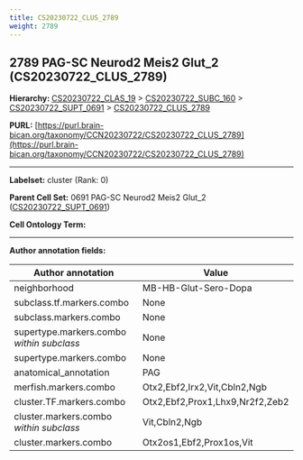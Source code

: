 ```yaml
---
title: CS20230722_CLUS_2789
weight: 2789
---
```

## 2789 PAG-SC Neurod2 Meis2 Glut_2 (CS20230722_CLUS_2789)
<b>Hierarchy: </b>
[CS20230722_CLAS_19](../CS20230722_CLAS_19) >
[CS20230722_SUBC_160](../CS20230722_SUBC_160) >
[CS20230722_SUPT_0691](../CS20230722_SUPT_0691) >
[CS20230722_CLUS_2789](../CS20230722_CLUS_2789)

**PURL:** [https://purl.brain-bican.org/taxonomy/CCN20230722/CS20230722_CLUS_2789](https://purl.brain-bican.org/taxonomy/CCN20230722/CS20230722_CLUS_2789)

---


**Labelset:** cluster (Rank: 0)

**Parent Cell Set:** 0691 PAG-SC Neurod2 Meis2 Glut_2 ([CS20230722_SUPT_0691](../CS20230722_SUPT_0691))



**Cell Ontology Term:** 

[MARKER GENES.]: #


---

[TRANSFERRED ANNOTATIONS.]: #


[AUTHOR ANNOTATION FIELDS.]: #


**Author annotation fields:**

| Author annotation | Value |
|-------------------|-------|
|neighborhood|MB-HB-Glut-Sero-Dopa|
|subclass.tf.markers.combo|None|
|subclass.markers.combo|None|
|supertype.markers.combo _within subclass_|None|
|supertype.markers.combo|None|
|anatomical_annotation|PAG|
|merfish.markers.combo|Otx2,Ebf2,Irx2,Vit,Cbln2,Ngb|
|cluster.TF.markers.combo|Otx2,Ebf2,Prox1,Lhx9,Nr2f2,Zeb2|
|cluster.markers.combo _within subclass_|Vit,Cbln2,Ngb|
|cluster.markers.combo|Otx2os1,Ebf2,Prox1os,Vit|
